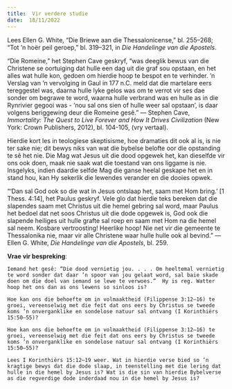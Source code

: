 ```yaml
---
title:  Vir verdere studie
date:  18/11/2022
---
```


Lees Ellen G. White, “Die Briewe aan die Thessalonicense,” bl. 255–268; “Tot ’n hoër peil geroep,” bl. 319–321, in _Die Handelinge van die Apostels_.

“Die Romeine,” het Stephen Cave geskryf, “was deeglik bewus van die Christene se oortuiging dat hulle een dag uit die graf sou opstaan, en het alles wat hulle kon, gedoen om hierdie hoop te bespot en te verhinder. ’n Verslag van ’n vervolging in Gaul in 177 n.C. meld dat die martelare eers tereggestel was, daarna hulle lyke gelos was om te verrot vir ses dae sonder om begrawe te word, waarna hulle verbrand was en hulle as in die Rynrivier gegooi was - ’nou sal ons sien of hulle weer sal opstaan’, is daar volgens beriggewing deur die Romeine gesê.” — Stephen Cave, _Immortality: The Quest to Live Forever and How It Drives Civilization_ (New York: Crown Publishers, 2012), bl. 104-105, (vry vertaal).

Hierdie kort les in teologiese skeptisisme, hoe dramaties dit ook al is, is nie ter sake nie; dit bewys niks van wat die bybelse belofte oor die opstanding te sê het nie. Die Mag wat Jesus uit die dood opgewek het, kan dieselfde vir ons ook doen, maak nie saak wat die toestand van ons liggame is nie.  Insgelyks, indien daardie selfde Mag die ganse heelal geskape het en in stand hou, kan Hy sekerlik die lewendes verander en die dooies opwek.

“‘Dan sal God ook so die wat in Jesus ontslaap het, saam met Hom bring.’ [1 Thess. 4:14], het Paulus geskryf.  Vele glo dat hierdie teks bereken dat die slapendes saam met Christus uit die hemel gebring sal word, maar Paulus het bedoel dat net soos Christus uit die dode opgewek is, God ook die slapende heiliges uit hulle grafte sal roep en saam met Hom na die hemel sal neem. Kosbare vertroosting!  Heerlike hoop!  Nie net vir die gemeente te Thessalonika nie, maar vir alle Christene waar hulle hulle ook al bevind.” — Ellen G. White, _Die Handelinge van die Apostels_, bl. 259.

**Vrae vir bespreking**:

`Iemand het gesê: “Die dood vernietig jou. . . . Om heeltemal vernietig te word sonder dat daar ’n spoor van jou gelaat word, sal baie skade doen om die doel van iemand se lewe te verwoes.”  Hy is reg. Watter hoop het ons dan as ons lewens so sinloos is?`

`Hoe kan ons die behoefte om in volmaaktheid (Filippense 3:12–16) te groei, vereenselwig met die feit dat ons eers by Christus se tweede koms ’n onverganklike en sondelose natuur sal ontvang (I Korinthiërs 15:50–55)?`

`Hoe kan ons die behoefte om in volmaaktheid (Filippense 3:12–16) te groei, vereenselwig met die feit dat ons eers by Christus se tweede koms ’n onverganklike en sondelose natuur sal ontvang (I Korinthiërs 15:50–55)?`

`Lees I Korinthiërs 15:12–19 weer. Wat in hierdie verse bied so ’n kragtige bewys dat die dode slaap, in teenstelling met die lering dat hulle in die hemel by Jesus is? Wat is die sin van hierdie Bybelverse as die regverdige dode inderdaad nou in die hemel by Jesus is?`